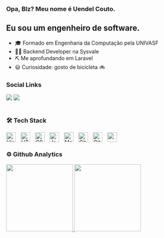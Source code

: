 ### Opa, Blz? Meu nome é Uendel Couto.

## Eu sou um engenheiro de software.
- 🎓 Formado em Engenharia da Computação pela UNIVASF
- 👨‍💻 Backend Developer na Sysvale
- ⛏ Me aprofundando em Laravel
- 😃 Curiosidade: gosto de bicicleta 🚲

### Social Links

<div>
<a href = "mailto:contato@seu-usuário-aqui"><img src="https://img.shields.io/badge/Gmail-D14836?style=for-the-badge&logo=gmail&logoColor=white" target="_blank"></a>
<a href="https://www.linkedin.com/in/seu-usuário-linkedln-aqui" target="_blank"><img src="https://img.shields.io/badge/-LinkedIn-%230077B5?style=for-the-badge&logo=linkedin&logoColor=white" target="_blank"></a>
</div>

<br />

###  🛠 Tech Stack

<img align="left" alt="Visual Studio Code" width="26px" src="https://cdn.jsdelivr.net/gh/devicons/devicon/icons/vscode/vscode-original.svg" style="padding-right:10px;" />

<img align="left" alt="HTML5" width="26px" src="https://cdn.jsdelivr.net/gh/devicons/devicon/icons/html5/html5-original.svg" style="padding-right:10px;" />
<img align="left" alt="CSS3" width="26px" src="https://cdn.jsdelivr.net/gh/devicons/devicon/icons/css3/css3-original.svg" style="padding-right:10px;" />
<img align="left" alt="JavaScript" width="26px" src="https://cdn.jsdelivr.net/gh/devicons/devicon/icons/javascript/javascript-original.svg" style="padding-right:10px;" />
<img align="left" alt="MongoDB" width="26px" src="https://cdn.jsdelivr.net/gh/devicons/devicon/icons/mongodb/mongodb-original.svg" style="padding-right:10px;" />
<img align="left" alt="Git" width="26px" src="https://cdn.jsdelivr.net/gh/devicons/devicon/icons/git/git-original.svg" style="padding-right:10px;" />
<img align="left" alt="GitHub" width="26px" src="https://user-images.githubusercontent.com/3369400/139447912-e0f43f33-6d9f-45f8-be46-2df5bbc91289.png" style="padding-right:10px;" />
<img src="https://cdn.jsdelivr.net/gh/devicons/devicon/icons/linux/linux-original.svg" width="26px" style="padding-right:10px;"/>

### ⚙ Github Analytics

<div>
<a href="https://github.com/UendelC">
<img height="180em" src="https://github-readme-stats.vercel.app/api/top-langs/?username=UendelC&layout=compact&langs_count=7&theme=dracula"/>
<img height="180em" src="https://github-readme-stats.vercel.app/api?username=UendelC&show_icons=true&theme=dracula&include_all_commits=true&count_private=true"/>
</div>


<br />